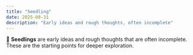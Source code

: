 ```yaml
---
title: "Seedling"
date: 2025-08-31
description: "Early ideas and rough thoughts, often incomplete"
---
```


🌱 **Seedlings** are early ideas and rough thoughts that are often incomplete. These are the starting points for deeper exploration.